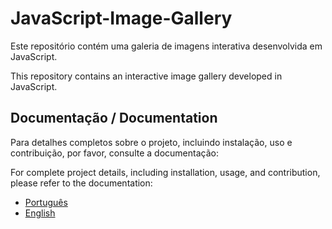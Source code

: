 # JavaScript-Image-Gallery

Este repositório contém uma galeria de imagens interativa desenvolvida em JavaScript.

This repository contains an interactive image gallery developed in JavaScript.

## Documentação / Documentation

Para detalhes completos sobre o projeto, incluindo instalação, uso e contribuição, por favor, consulte a documentação:

For complete project details, including installation, usage, and contribution, please refer to the documentation:

* [Português](docs/README.pt.md)
* [English](docs/README.en.md)

